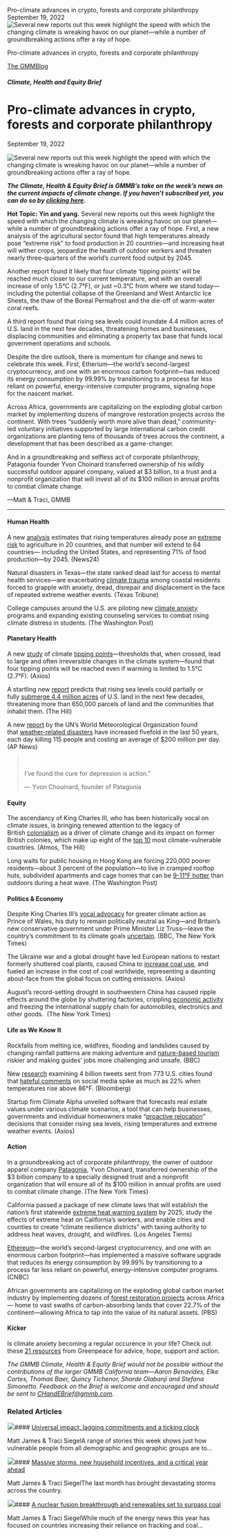



Pro-climate advances in crypto, forests and corporate philanthropy
September 19, 2022
![Several new reports out this week highlight the speed with which the changing climate is wreaking havoc on our planet—while a number of groundbreaking actions offer a ray of hope.](data:image/gif;base64,R0lGODlhAQABAAAAACH5BAEKAAEALAAAAAABAAEAAAICTAEAOw==)![Several new reports out this week highlight the speed with which the changing climate is wreaking havoc on our planet—while a number of groundbreaking actions offer a ray of hope.](https://www.gmmb.com/wp-content/uploads/2022/09/mozambique.jpg)



Pro-climate advances in crypto, forests and corporate philanthropy





 [The GMMBlog](/blog/)



##### Climate, Health and Equity Brief

 Pro-climate advances in crypto, forests and corporate philanthropy
==================================================================


September 19, 2022



![Several new reports out this week highlight the speed with which the changing climate is wreaking havoc on our planet—while a number of groundbreaking actions offer a ray of hope.](data:image/gif;base64,R0lGODlhAQABAAAAACH5BAEKAAEALAAAAAABAAEAAAICTAEAOw==)![Several new reports out this week highlight the speed with which the changing climate is wreaking havoc on our planet—while a number of groundbreaking actions offer a ray of hope.](https://www.gmmb.com/wp-content/uploads/2022/09/mozambique-552x552.jpg) 


***The Climate, Health & Equity Brief is GMMB’s take on the week’s news on the current impacts of climate change. If you haven’t subscribed yet, you can do so by [clicking here](https://mailchimp.us4.list-manage.com/subscribe?u=f2f8c4bdabe1a2a83f914e813&id=4a13a601e2).***


**Hot Topic:** **Yin and yang.** Several new reports out this week highlight the speed with which the changing climate is wreaking havoc on our planet—while a number of groundbreaking actions offer a ray of hope. First, a new analysis of the agricultural sector found that high temperatures already pose “extreme risk” to food production in 20 countries—and increasing heat will wither crops, jeopardize the health of outdoor workers and threaten nearly three-quarters of the world’s current food output by 2045.


Another report found it likely that four climate ‘tipping points’ will be reached much closer to our current temperature, and with an overall increase of only 1.5°C (2.7°F), or just ~0.3°C from where we stand today—including the potential collapse of the Greenland and West Antarctic Ice Sheets, the thaw of the Boreal Permafrost and the die-off of warm-water coral reefs.


A third report found that rising sea levels could inundate 4.4 million acres of U.S. land in the next few decades, threatening homes and businesses, displacing communities and eliminating a property tax base that funds local government operations and schools.


Despite the dire outlook, there is momentum for change and news to celebrate this week. First, Etherium—the world’s second-largest cryptocurrency, and one with an enormous carbon footprint—has reduced its energy consumption by 99.99% by transitioning to a process far less reliant on powerful, energy-intensive computer programs, signaling hope for the nascent market.


Across Africa, governments are capitalizing on the exploding global carbon market by implementing dozens of mangrove restoration projects across the continent. With trees “suddenly worth more alive than dead,” community-led voluntary initiatives supported by large international carbon credit organizations are planting tens of thousands of trees across the continent, a development that has been described as a game-changer.


And in a groundbreaking and selfless act of corporate philanthropy, Patagonia founder Yvon Choinard transferred ownership of his wildly successful outdoor apparel company, valued at $3 billion, to a trust and a nonprofit organization that will invest all of its $100 million in annual profits to combat climate change.


—Matt & Traci, GMMB




---


#### Human Health



A new [analysis](https://www.maplecroft.com/insights/analysis/heat-stress-to-threaten-over-70-of-global-agriculture-by-2045/) estimates that rising temperatures already pose an [extreme risk](https://www.news24.com/fin24/climate_future/news/3-countries-growing-70-of-worlds-food-face-extreme-heat-risk-by-2045-20220910) to agriculture in 20 countries, and that number will extend to 64 countries— including the United States, and representing 71% of food production—by 2045. (News24)


Natural disasters in Texas—the state ranked dead last for access to mental health services—are exacerbating [climate trauma](https://www.texastribune.org/2022/09/08/texas-climate-change-mental-health/) among coastal residents forced to grapple with anxiety, dread, disrepair and displacement in the face of repeated extreme weather events. (Texas Tribune)


College campuses around the U.S. are piloting new [climate anxiety](https://www.washingtonpost.com/climate-solutions/2022/09/12/climate-change-stress-college-therapy-programs/) programs and expanding existing counseling services to combat rising climate distress in students. (The Washington Post)



#### Planetary Health


A new [study](https://www.science.org/doi/10.1126/science.abn7950) of climate [tipping points](https://www.axios.com/2022/09/12/climate-change-tipping-points-report-warning)—thresholds that, when crossed, lead to large and often irreversible changes in the climate system—found that four tipping points will be reached even if warming is limited to 1.5°C (2.7°F). (Axios)


A startling new [report](https://assets.ctfassets.net/cxgxgstp8r5d/2KKeTjnqbFelWrZalnPeRR/9a28719038f3a1dddbdd2e8b78b8455b/CC_Sinking_Tax_Base_20220908a.pdf) predicts that rising sea levels could partially or fully [submerge 4.4 million acres](https://thehill.com/changing-america/sustainability/climate-change/3641255-rising-sea-levels-could-claim-millions-of-us-acres-in-next-few-decades-research-shows/) of U.S. land in the next few decades, threatening more than 650,000 parcels of land and the communities that inhabit them. (The Hill)


A new [report](https://public.wmo.int/en/media/press-release/united-science-we-are-heading-wrong-direction) by the UN’s World Meteorological Organization found that [weather-related disasters](https://apnews.com/article/science-united-nations-antonio-guterres-climate-and-environment-0e42c250f29f496169b2f2f029ccc5c0) have increased fivefold in the last 50 years, each day killing 115 people and costing an average of $200 million per day. (AP News)



>  
> 
> 
> I’ve found the cure for depression is action.”
> 
> 
> — Yvon Chouinard, founder of Patagonia
> 
> 


#### Equity




The ascendancy of King Charles III, who has been historically vocal on climate issues, is bringing renewed attention to the legacy of British [colonialism](https://atmos.earth/ipcc-report-colonialism-climate-change/?utm_source=substack&utm_medium=email) as a driver of climate change and its impact on former British colonies, which make up eight of the [top 10](https://thehill.com/changing-america/sustainability/climate-change/526684-these-are-the-10-countries-most-at-risk-from/) most climate-vulnerable countries. (Atmos, The Hill)


Long waits for public housing in Hong Kong are forcing 220,000 poorer residents—about 3 percent of the population—to live in cramped rooftop huts, subdivided apartments and cage homes that can be [9-11°F hotter](https://www.washingtonpost.com/world/2022/09/12/hong-kong-heat-roof-huts-climate/) than outdoors during a heat wave. (The Washington Post)



#### Politics & Economy


Despite King Charles III’s [vocal advocacy](https://www.bbc.com/news/science-environment-62876790) for greater climate action as Prince of Wales, his duty to remain politically neutral as King—and Britain’s new conservative government under Prime Minister Liz Truss—leave the country’s commitment to its climate goals [uncertain](https://www.nytimes.com/2022/09/13/climate/king-charles-climate.html). (BBC, The New York Times)


The Ukraine war and a global drought have led European nations to restart formerly shuttered coal plants, caused China to [increase coal use](https://www.axios.com/2022/09/13/energy-crisis-revived-the-coal-market), and fueled an increase in the cost of coal worldwide, representing a daunting about-face from the global focus on cutting emissions. (Axios)


August’s record-setting drought in southwestern China has caused ripple effects around the globe by shuttering factories, crippling [economic activity](https://www.nytimes.com/2022/09/08/business/economy/climate-change-supply-chain.html) and freezing the international supply chain for automobiles, electronics and other goods.  (The New York Times)


#### Life as We Know It



Rockfalls from melting ice, wildfires, flooding and landslides caused by changing rainfall patterns are making adventure and [nature-based tourism](https://www.bbc.com/news/world-62850313) riskier and making guides’ jobs more challenging and unsafe. (BBC)


New [research](https://www.thelancet.com/journals/lanplh/article/PIIS2542-5196(22)00173-5/fulltext) examining 4 billion tweets sent from 773 U.S. cities found that [hateful comments](https://www.bloomberg.com/news/articles/2022-09-13/climate-change-is-making-people-angrier-online) on social media spike as much as 22% when temperatures rise above 86°F. (Bloomberg)


Startup firm Climate Alpha unveiled software that forecasts real estate values under various climate scenarios, a tool that can help businesses, governments and individual homeowners make “[proactive relocation](https://www.axios.com/2022/09/13/climate-alpha-global-warming-real-estate)” decisions that consider rising sea levels, rising temperatures and extreme weather events. (Axios)


#### Action



In a groundbreaking act of corporate philanthropy, the owner of outdoor apparel company [Patagonia](https://www.nytimes.com/2022/09/14/climate/patagonia-climate-philanthropy-chouinard.html), Yvon Choinard, transferred ownership of the $3 billion company to a specially designed trust and a nonprofit organization that will ensure all of its $100 million in annual profits are used to combat climate change. (The New York Times)


California passed a package of new climate laws that will establish the nation’s first statewide [extreme heat warning system](https://www.latimes.com/california/story/2022-09-09/newsom-signs-bills-california-extreme-heat-warning-system) by 2025, study the effects of extreme heat on California’s workers, and enable cities and counties to create “climate resilience districts” with taxing authority to address heat waves, drought, and wildfires. (Los Angeles Tiems)


[Ethereum](https://www.cnbc.com/2022/09/15/ethereums-massive-software-upgrade-just-went-live-heres-what-it-does.html?utm_source=newsletter&utm_medium=email&utm_campaign=newsletter_axiosgenerate&stream=top)—the world’s second-largest cryptocurrency, and one with an enormous carbon footprint—has implemented a massive software upgrade that reduces its energy consumption by 99.99% by transitioning to a process far less reliant on powerful, energy-intensive computer programs. (CNBC)


African governments are capitalizing on the exploding global carbon market industry by implementing dozens of [forest restoration projects](https://www.pbs.org/newshour/world/forests-make-a-comeback-as-african-governments-look-to-grow-their-carbon-market) across Africa— home to vast swaths of carbon-absorbing lands that cover 22.7% of the continent—allowing Africa to tap into the value of its natural assets. (PBS)



#### Kicker


Is climate anxiety becoming a regular occurence in your life? Check out these [21 resources](https://www.greenpeace.org.uk/news/climate-anxiety-resources-to-energise-action/) from Greenpeace for advice, hope, support and action.


*The GMMB Climate, Health & Equity Brief would not be possible without the contributions of the larger GMMB California team—Aaron Benavides, Elke Cortes, Thomas Baer, Quincy Tichenor, Sharde Olabanji and Stefana Simonetto. Feedback on the Brief is welcome and encouraged and should be sent to [CHandEBrief@gmmb.com](mailto:CHandEBrief@gmmb.com).*









### Related Articles

![](data:image/gif;base64,R0lGODlhAQABAAAAACH5BAEKAAEALAAAAAABAAEAAAICTAEAOw==)![](https://www.gmmb.com/wp-content/uploads/2023/01/c53f7cb5-08a2-d0cf-d9a1-c8ef2c9b55e0-380x200.png)#### [Universal impact, lagging commitments and a ticking clock](https://www.gmmb.com/news/universal-impact-lagging-commitments-and-a-ticking-clock/)

Matt James & Traci SiegelA range of stories this week shows just how vulnerable people from all demographic and geographic groups are to…

![](data:image/gif;base64,R0lGODlhAQABAAAAACH5BAEKAAEALAAAAAABAAEAAAICTAEAOw==)![](https://www.gmmb.com/wp-content/uploads/2023/01/Picture1-380x200.png)#### [Massive storms, new household incentives, and a critical year ahead](https://www.gmmb.com/news/massive-storms-new-household-incentives-and-a-critical-year-ahead-and-renewables-set-to-surpass-coal-2/)

Matt James & Traci SiegelThe last month has brought devastating storms across the country.

![](data:image/gif;base64,R0lGODlhAQABAAAAACH5BAEKAAEALAAAAAABAAEAAAICTAEAOw==)![](https://www.gmmb.com/wp-content/uploads/2022/12/Picture1-380x200.png)#### [A nuclear fusion breakthrough and renewables set to surpass coal](https://www.gmmb.com/news/a-nuclear-fusion-breakthrough-and-renewables-set-to-surpass-coal/)

Matt James & Traci SiegelWhile much of the energy news this year has focused on countries increasing their reliance on fracking and coal…




